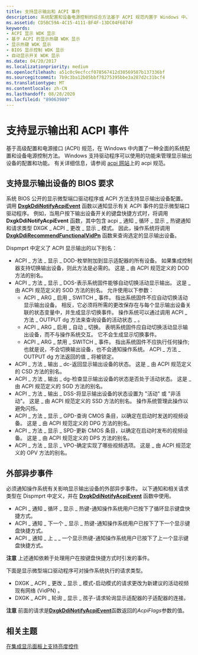 ```yaml
---
title: 支持显示输出和 ACPI 事件
description: 系统配置和设备电源控制的综合方法基于 ACPI 规范内置于 Windows 中。
ms.assetid: CD5BC59A-4C15-4111-BF4F-13DC04F6874F
keywords:
- ACPI 显示 WDK 显示
- 基于 ACPI 的显示热键 WDK 显示
- 显示热键 WDK 显示
- BIOS 显示控制 WDK 显示
- 自动显示开关 WDK 显示
ms.date: 04/20/2017
ms.localizationpriority: medium
ms.openlocfilehash: a51c0c9ecfccf078567412d30569587b137336bf
ms.sourcegitcommit: 7b9c3ba12b05bbf78275395bbe3a287d2c31bcf4
ms.translationtype: MT
ms.contentlocale: zh-CN
ms.lasthandoff: 08/28/2020
ms.locfileid: "89063980"
---
```

# <a name="supporting-display-output-and-acpi-events"></a>支持显示输出和 ACPI 事件


基于高级配置和电源接口 (ACPI) 规范，在 Windows 中内置了一种全面的系统配置和设备电源控制方法。 Windows 支持驱动程序可以使用的功能来管理显示输出设备的配置和功能。 有关详细信息，请参阅 [acpi 网站](https://go.microsoft.com/fwlink/p/?linkid=57185)上的 acpi 规范。

## <a name="span-idbios_requirements_to_support_display_output_devicesspanspan-idbios_requirements_to_support_display_output_devicesspanspan-idbios_requirements_to_support_display_output_devicesspanbios-requirements-to-support-display-output-devices"></a><span id="BIOS_Requirements_to_Support_Display_Output_Devices"></span><span id="bios_requirements_to_support_display_output_devices"></span><span id="BIOS_REQUIREMENTS_TO_SUPPORT_DISPLAY_OUTPUT_DEVICES"></span>支持显示输出设备的 BIOS 要求


系统 BIOS 公开的显示微型端口驱动程序或 ACPI 方法支持显示输出设备配置。 调用 [**DxgkDdiNotifyAcpiEvent**](/windows-hardware/drivers/ddi/dispmprt/nc-dispmprt-dxgkddi_notify_acpi_event) 函数以通知显示有关 ACPI 事件的显示微型端口驱动程序。 例如，当用户按下输出设备开关的键盘快捷方式时，将调用 **DxgkDdiNotifyAcpiEvent** 函数，其中包含 acpi \_ 通知 \_ 循环 \_ 显示 \_ 热键通知和请求类型 DXGK \_ ACPI \_ 更改 \_ 显示 \_ 模式。 因此，操作系统将调用 [**DxgkDdiRecommendFunctionalVidPn**](/windows-hardware/drivers/ddi/d3dkmddi/nc-d3dkmddi-dxgkddi_recommendfunctionalvidpn) 函数来查询选定的显示输出设备。

Dispmprt 中定义了 ACPI 显示输出的以下别名：

-   ACPI \_ 方法 \_ 显示 \_ DOD-枚举附加到显示适配器的所有设备。 如果集成控制器支持切换输出设备，则此方法是必需的。 这是 \_ 由 ACPI 规范定义的 DOD 方法的别名。
-   ACPI \_ 方法 \_ 显示 \_ DOS-表示系统固件能够自动切换活动显示输出。 这是 \_ 由 ACPI 规范定义的 SOD 方法的别名。 允许使用以下参数：
    -   ACPI \_ ARG \_ 启用 \_ SWITCH \_ 事件。 指出系统固件不应自动切换活动显示输出设备。 相反，它必须将所需的更改保存在与每个显示输出设备关联的状态变量中，并生成显示切换事件。 操作系统可以通过调用 ACPI \_ 方法 \_ OUTPUT dg 方法来查询设备的活动状态 \_ 。
    -   ACPI \_ ARG \_ 启用 \_ 自动 \_ 切换。 表明系统固件应自动切换活动显示输出设备，而不与操作系统交互。 它不会生成显示切换事件。
    -   ACPI \_ ARG \_ 禁用 \_ SWITCH \_ 事件。 指出系统固件不应执行任何操作;也就是说，不会切换输出设备，也不会通知操作系统。 ACPI \_ 方法 \_ OUTPUT dg 方法返回的值 \_ 将被锁定。
-   ACPI \_ 方法 \_ 输出 \_ dc-返回显示输出设备的状态。 这是 \_ 由 ACPI 规范定义的 CSD 方法的别名。
-   ACPI \_ 方法 \_ 输出 \_ dg-检查显示输出设备的状态是否处于活动状态。 这是 \_ 由 ACPI 规范定义的 SGD 方法的别名。
-   ACPI \_ 方法 \_ 输出 \_ DSS-将显示输出设备的状态设置为 "活动" 或 "非活动"。 这是 \_ 由 ACPI 规范定义的 SSD 方法的别名。 操作系统管理此操作以避免闪烁。
-   ACPI \_ 方法 \_ 显示 \_ GPD-查询 CMOS 条目，以确定在启动时发送的视频设备。 这是 \_ 由 ACPI 规范定义的 DPG 方法的别名。
-   ACPI \_ 方法 \_ 显示 \_ SPD-更新 CMOS 条目，以确定在启动时发布的视频设备。 这是 \_ 由 ACPI 规范定义的 DPS 方法的别名。
-   ACPI \_ 方法 \_ 显示 \_ VPO-确定实现了哪些视频选项。 这是 \_ 由 ACPI 规范定义的 OPV 方法的别名。

## <a name="span-idexternal_asynchronous_eventsspanspan-idexternal_asynchronous_eventsspanspan-idexternal_asynchronous_eventsspanexternal-asynchronous-events"></a><span id="External_Asynchronous_Events"></span><span id="external_asynchronous_events"></span><span id="EXTERNAL_ASYNCHRONOUS_EVENTS"></span>外部异步事件


必须通知操作系统有关影响显示输出设备的外部异步事件。 以下通知和相关请求类型在 Dispmprt 中定义，并在 [**DxgkDdiNotifyAcpiEvent**](/windows-hardware/drivers/ddi/dispmprt/nc-dispmprt-dxgkddi_notify_acpi_event) 函数中使用。

-   ACPI \_ 通知 \_ 循环 \_ 显示 \_ 热键-通知操作系统用户已按下了循环显示键盘快捷方式。
-   ACPI \_ 通知 \_ 下一个 \_ 显示 \_ 热键-通知操作系统用户已按下了下一个显示键盘快捷方式。
-   ACPI \_ 通知 \_ 上 \_ \_ 一个显示热键-通知操作系统用户已按下了上一个显示键盘快捷方式。

**注意**  上述通知依赖于处理用户在按键盘快捷方式时引发的事件。

 

下面是显示微型端口驱动程序可对操作系统执行的请求类型。

-   DXGK \_ ACPI \_ 更改 \_ 显示 \_ 模式-启动模式的请求更改为新建议的活动视频现有网络 (VidPN) 。
-   DXGK \_ ACPI \_ 轮询 \_ 显示 \_ 孩子-请求轮询显示适配器的子适配器的连接。

**注意** 前面的请求是[**DxgkDdiNotifyAcpiEvent**](/windows-hardware/drivers/ddi/dispmprt/nc-dispmprt-dxgkddi_notify_acpi_event)函数返回的*AcpiFlags*参数的值。

 

## <a name="span-idrelated_topicsspanrelated-topics"></a><span id="related_topics"></span>相关主题


[在集成显示面板上支持亮度控件](supporting-brightness-controls-on-integrated-display-panels.md)

 

